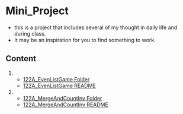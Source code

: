 # Mini_Project

- this is a project that includes several of my thought in daily life and during class.
- It may be an inspiration for you to find something to work.

## Content

1. - [122A_EvenListGame Folder](122A_EvenListGame/)
    - [122A_EvenListGame README](122A_EvenListGame/README.MD)
2. - [122A_MergeAndCountInv Folder](122A_MergeAndCountInv/)
    - [122A_MergeAndCountInv README](122A_MergeAndCountInv/README.md)
